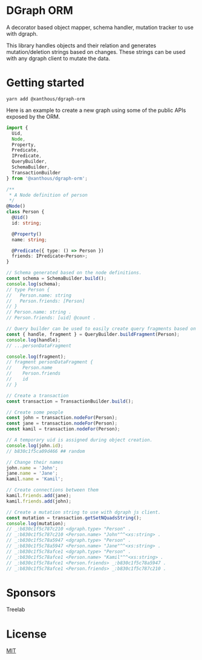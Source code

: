# DGraph ORM

A decorator based object mapper, schema handler, mutation tracker to use with dgraph.

This library handles objects and their relation and generates mutation/deletion strings based on
changes. These strings can be used with any dgraph client to mutate the data.

# Getting started

```
yarn add @xanthous/dgraph-orm
```

Here is an example to create a new graph using some of the public APIs exposed by the ORM.

```typescript
import {
  Uid,
  Node,
  Property,
  Predicate,
  IPredicate,
  QueryBuilder,
  SchemaBuilder,
  TransactionBuilder
} from '@xanthous/dgraph-orm';

/**
 * A Node definition of person
 */
@Node()
class Person {
  @Uid()
  id: string;

  @Property()
  name: string;

  @Predicate({ type: () => Person })
  friends: IPredicate<Person>;
}

// Schema generated based on the node definitions.
const schema = SchemaBuilder.build();
console.log(schema);
// type Person {
//   Person.name: string
//   Person.friends: [Person]
// }
// Person.name: string .
// Person.friends: [uid] @count .

// Query builder can be used to easily create query fragments based on the definitions.
const { handle, fragment } = QueryBuilder.buildFragment(Person);
console.log(handle);
// ...personDataFragment

console.log(fragment);
// fragment personDataFragment {
//    Person.name
//    Person.friends
//    id
// }

// Create a transaction
const transaction = TransactionBuilder.build();

// Create some people
const john = transaction.nodeFor(Person);
const jane = transaction.nodeFor(Person);
const kamil = transaction.nodeFor(Person);

// A temporary uid is assigned during object creation.
console.log(john.id);
// b830c1f5ca09d466 ## random

// Change their names
john.name = 'John';
jane.name = 'Jane';
kamil.name = 'Kamil';

// Create connections between them
kamil.friends.add(jane);
kamil.friends.add(john);

// Create a mutation string to use with dgraph js client.
const mutation = transaction.getSetNQuadsString();
console.log(mutation);
// _:b830c1f5c787c210 <dgraph.type> "Person" .
// _:b830c1f5c787c210 <Person.name> "John"^^<xs:string> .
// _:b830c1f5c78a5947 <dgraph.type> "Person" .
// _:b830c1f5c78a5947 <Person.name> "Jane"^^<xs:string> .
// _:b830c1f5c78afce1 <dgraph.type> "Person" .
// _:b830c1f5c78afce1 <Person.name> "Kamil"^^<xs:string> .
// _:b830c1f5c78afce1 <Person.friends> _:b830c1f5c78a5947 .
// _:b830c1f5c78afce1 <Person.friends> _:b830c1f5c787c210 .
```

# Sponsors

Treelab

# License

[MIT](./LICENSE)
